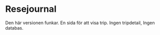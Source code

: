 # Resejournal 

Den här versionen funkar. En sida för att visa trip. Ingen tripdetail,  Ingen databas. 
